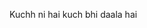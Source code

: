 <!-- Reddis CLI kholne ka hoga to bas simple wl mein reddis-cli kholne ka -->
Kuchh ni hai kuch bhi daala hai